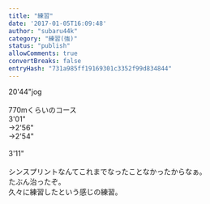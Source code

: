 ```yaml
---
title: "練習"
date: '2017-01-05T16:09:48'
author: "subaru44k"
category: "練習(強)"
status: "publish"
allowComments: true
convertBreaks: false
entryHash: "731a985ff19169301c3352f99d834844"
---
```

20'44"jog<br>
<br>
770mくらいのコース<br>
3'01"<br>
→2'56"<br>
→2'54"<br>
<br>
3'11"<br>
<br>
シンスプリントなんてこれまでなったことなかったからなぁ。<br>
たぶん治ったぞ。<br>
久々に練習したという感じの練習。

